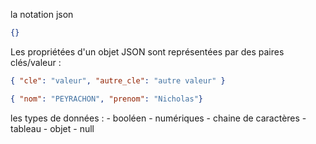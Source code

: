 la notation json

```json
{}
```

Les propriétées d'un objet JSON sont représentées par des paires clés/valeur : 

```json
{ "cle": "valeur", "autre_cle": "autre valeur" }

{ "nom": "PEYRACHON", "prenom": "Nicholas"}
```

les types de données : 
	- booléen
	- numériques
	- chaine de caractères
	- tableau
	- objet
	- null


